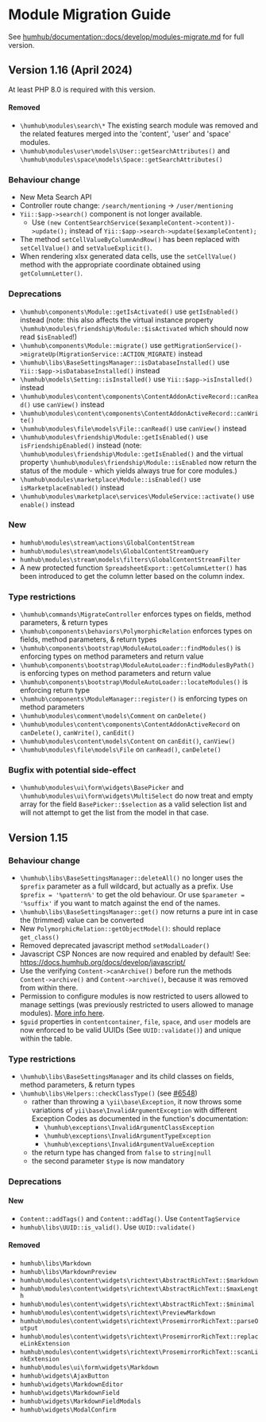 # Module Migration Guide

See [humhub/documentation::docs/develop/modules-migrate.md](https://github.com/humhub/documentation/blob/master/docs/develop/modules-migrate.md)
for full version.

## Version 1.16 (April 2024)

At least PHP 8.0 is required with this version.

#### Removed

-   `\humhub\modules\search\*` The existing search module was removed and the related features merged
    into the 'content', 'user' and 'space' modules.
-   `\humhub\modules\user\models\User::getSearchAttributes()` and `\humhub\modules\space\models\Space::getSearchAttributes()`

### Behaviour change

-   New Meta Search API
-   Controller route change: `/search/mentioning` -> `/user/mentioning`
-   `Yii::$app->search()` component is not longer available.
    -   Use `(new ContentSearchService($exampleContent->content))->update();` instead of `Yii::$app->search->update($exampleContent);`
-   The method `setCellValueByColumnAndRow()` has been replaced with `setCellValue()` and `setValueExplicit()`.
-   When rendering xlsx generated data cells, use the `setCellValue()` method with the appropriate coordinate obtained using `getColumnLetter()`.

### Deprecations

-   `\humhub\components\Module::getIsActivated()` use `getIsEnabled()` instead
    (note: this also affects the virtual instance property `\humhub\modules\friendship\Module::$isActivated` which should
    now read `$isEnabled`!)
-   `\humhub\components\Module::migrate()` use `getMigrationService()->migrateUp(MigrationService::ACTION_MIGRATE)` instead
-   `\humhub\libs\BaseSettingsManager::isDatabaseInstalled()` use `Yii::$app->isDatabaseInstalled()` instead
-   `\humhub\models\Setting::isInstalled()` use `Yii::$app->isInstalled()` instead
-   `\humhub\modules\content\components\ContentAddonActiveRecord::canRead()` use `canView()` instead
-   `\humhub\modules\content\components\ContentAddonActiveRecord::canWrite()`
-   `\humhub\modules\file\models\File::canRead()` use `canView()` instead
-   `\humhub\modules\friendship\Module::getIsEnabled()` use `isFriendshipEnabled()` instead
    (note: `\humhub\modules\friendship\Module::getIsEnabled()` and the virtual
    property `\humhub\modules\friendship\Module::isEnabled` now return the status of the module -
    which yields always true for core modules.)
-   `\humhub\modules\marketplace\Module::isEnabled()` use `isMarketplaceEnabled()` instead
-   `\humhub\modules\marketplace\services\ModuleService::activate()` use `enable()` instead

### New

-   `humhub\modules\stream\actions\GlobalContentStream`
-   `humhub\modules\stream\models\GlobalContentStreamQuery`
-   `humhub\modules\stream\models\filters\GlobalContentStreamFilter`
-   A new protected function `SpreadsheetExport::getColumnLetter()` has been introduced to get the column letter based on the column index.

### Type restrictions

-   `\humhub\commands\MigrateController` enforces types on fields, method parameters, & return types
-   `\humhub\components\behaviors\PolymorphicRelation` enforces types on fields, method parameters, & return types
-   `\humhub\components\bootstrap\ModuleAutoLoader::findModules()` is enforcing types on method parameters and return value
-   `\humhub\components\bootstrap\ModuleAutoLoader::findModulesByPath()` is enforcing types on method parameters and return value
-   `\humhub\components\bootstrap\ModuleAutoLoader::locateModules()` is enforcing return type
-   `\humhub\components\ModuleManager::register()` is enforcing types on method parameters
-   `\humhub\modules\comment\models\Comment` on `canDelete()`
-   `\humhub\modules\content\components\ContentAddonActiveRecord` on `canDelete()`, `canWrite()`, `canEdit()`
-   `\humhub\modules\content\models\Content` on `canEdit()`, `canView()`
-   `\humhub\modules\file\models\File` on `canRead()`, `canDelete()`

### Bugfix with potential side-effect

-   `\humhub\modules\ui\form\widgets\BasePicker` and `\humhub\modules\ui\form\widgets\MultiSelect` do now treat and empty array for the field `BasePicker::$selection` as a valid selection list and will not attempt to get the list from the model in that case.

## Version 1.15

### Behaviour change

-   `\humhub\libs\BaseSettingsManager::deleteAll()` no longer uses the `$prefix` parameter as a full wildcard, but
    actually as a prefix. Use `$prefix = '%pattern%'` to get the old behaviour. Or use `$parameter = '%suffix'` if you
    want to match against the end of the names.
-   `\humhub\libs\BaseSettingsManager::get()` now returns a pure int in case the (trimmed) value can be converted
-   New `PolymorphicRelation::getObjectModel()`: should replace `get_class()`
-   Removed deprecated javascript method `setModalLoader()`
-   Javascript CSP Nonces are now required and enabled by default! See: https://docs.humhub.org/docs/develop/javascript/
-   Use the verifying `Content->canArchive()` before run the methods `Content->archive()`
    and `Content->archive()`, because it was removed from within there.
-   Permission to configure modules is now restricted to users allowed to manage settings (was previously restricted to users allowed to manage modules). [More info here](https://github.com/humhub/humhub/issues/6174).
-   `$guid` properties in `contentcontainer`, `file`, `space`, and `user` models are now enforced to be valid UUIDs
    (See `UUID::validate()`) and unique within the table.

### Type restrictions

-   `\humhub\libs\BaseSettingsManager` and its child classes on fields, method parameters, & return types
-   `\humhub\libs\Helpers::checkClassType()` (see [#6548](https://github.com/humhub/humhub/pull/6548))
    -   rather than throwing a `\yii\base\Exception`, it now throws some variations of `yii\base\InvalidArgumentException`
        with different Exception Codes as documented in the function's documentation:
        -   `\humhub\exceptions\InvalidArgumentClassException`
        -   `\humhub\exceptions\InvalidArgumentTypeException`
        -   `\humhub\exceptions\InvalidArgumentValueException`
    -   the return type has changed from `false` to `string|null`
    -   the second parameter `$type` is now mandatory

### Deprecations

#### New

-   `Content::addTags()` and `Content::addTag()`. Use `ContentTagService`
-   `humhub\libs\UUID::is_valid()`. Use `UUID::validate()`

#### Removed

-   `humhub\libs\Markdown`
-   `humhub\libs\MarkdownPreview`
-   `humhub\modules\content\widgets\richtext\AbstractRichText::$markdown`
-   `humhub\modules\content\widgets\richtext\AbstractRichText::$maxLength`
-   `humhub\modules\content\widgets\richtext\AbstractRichText::$minimal`
-   `humhub\modules\content\widgets\richtext\PreviewMarkdown`
-   `humhub\modules\content\widgets\richtext\ProsemirrorRichText::parseOutput`
-   `humhub\modules\content\widgets\richtext\ProsemirrorRichText::replaceLinkExtension`
-   `humhub\modules\content\widgets\richtext\ProsemirrorRichText::scanLinkExtension`
-   `humhub\modules\ui\form\widgets\Markdown`
-   `humhub\widgets\AjaxButton`
-   `humhub\widgets\MarkdownEditor`
-   `humhub\widgets\MarkdownField`
-   `humhub\widgets\MarkdownFieldModals`
-   `humhub\widgets\ModalConfirm`
